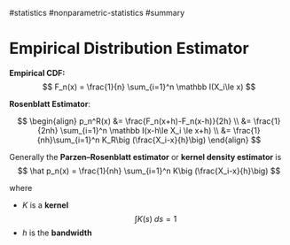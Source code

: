 #statistics #nonparametric-statistics #summary 

# Empirical Distribution Estimator

**Empirical CDF:**
$$
F_n(x) = \frac{1}{n} \sum_{i=1}^n \mathbb I(X_i\le x) 
$$

**Rosenblatt Estimator**:

$$
\begin{align}
p_n^R(x) &= \frac{F_n(x+h)-F_n(x-h)}{2h} \\
&= \frac{1}{2nh} \sum_{i=1}^n \mathbb I(x-h\le X_i \le x+h)
 \\
&= \frac{1}{nh}\sum_{i=1}^n K_R\big (\frac{X_i-x}{h}\big)
\end{align}
$$

Generally the **Parzen–Rosenblatt estimator** or **kernel density estimator** is
$$
\hat p_n(x) = \frac{1}{nh} \sum_{i=1}^n K\big (\frac{X_i-x}{h}\big)
$$

where 
- $K$ is a **kernel**
$$
\int K(s)\;ds = 1
$$
- $h$ is the **bandwidth**



